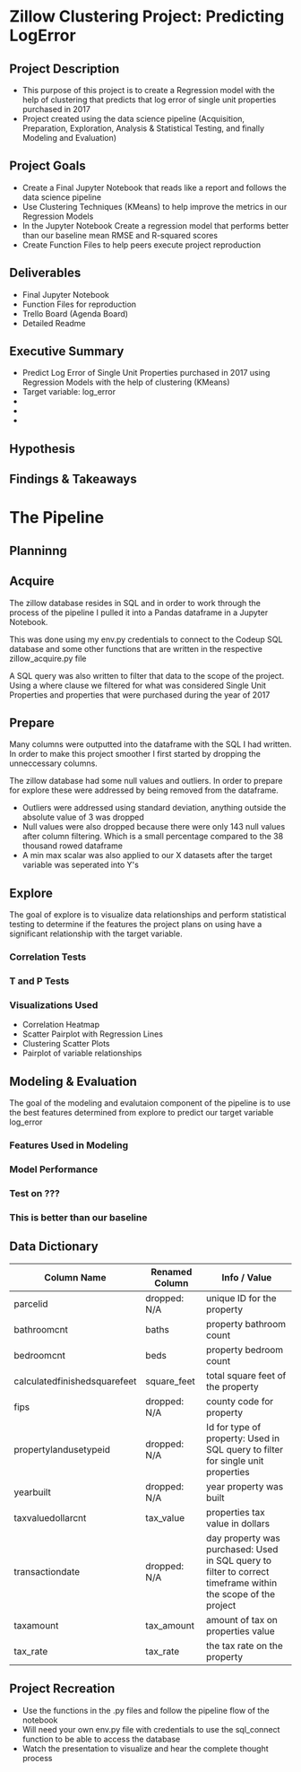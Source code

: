 # Zillow Clustering Project: Predicting LogError 

## Project Description
 - This purpose of this project is to create a Regression model with the help of clustering that predicts that log error of single unit properties purchased in 2017
 - Project created using the data science pipeline (Acquisition, Preparation, Exploration, Analysis & Statistical Testing, and finally Modeling and Evaluation)

## Project Goals
 - Create a Final Jupyter Notebook that reads like a report and follows the data science pipeline
 - Use Clustering Techniques (KMeans) to help improve the metrics in our Regression Models
 - In the Jupyter Notebook Create a regression model that performs better than our baseline mean RMSE and R-squared scores
 - Create Function Files to help peers execute project reproduction
 

## Deliverables
 - Final Jupyter Notebook
 - Function Files for reproduction
 - Trello Board (Agenda Board)
 - Detailed Readme
 

## Executive Summary
 - Predict Log Error of Single Unit Properties purchased in 2017 using Regression Models with the help of clustering (KMeans)
 - Target variable: log_error
 -
 -
 -

## Hypothesis


## Findings & Takeaways


# The Pipeline

## Planninng



## Acquire

The zillow database resides in SQL and in order to work through the process of the pipeline I pulled it into a Pandas dataframe in a Jupyter Notebook.

This was done using my env.py credentials to connect to the Codeup SQL database and some other functions that are written in the respective zillow_acquire.py file

A SQL query was also written to filter that data to the scope of the project. Using a where clause we filtered for what was considered Single Unit Properties and properties that were purchased during the year of 2017

## Prepare

Many columns were outputted into the dataframe with the SQL I had written. In order to make this project smoother I first started by dropping the unneccessary columns.

The zillow database had some null values and outliers. In order to prepare for explore these were addressed by being removed from the dataframe. 
 - Outliers were addressed using standard deviation, anything outside the absolute value of 3 was dropped
 - Null values were also dropped because there were only 143 null values after column filtering. Which is a small percentage compared to the 38 thousand rowed dataframe
 - A min max scalar was also applied to our X datasets after the target variable was seperated into Y's

## Explore

The goal of explore is to visualize data relationships and perform statistical testing to determine if the features the project plans on using have a significant relationship with the target variable.
### Correlation Tests

### T and P Tests


### Visualizations Used
 - Correlation Heatmap
 - Scatter Pairplot with Regression Lines
 - Clustering Scatter Plots
 - Pairplot of variable relationships

## Modeling & Evaluation

The goal of the modeling and evalutaion component of the pipeline is to use the best features determined from explore to predict our target variable log_error

### Features Used in Modeling

### Model Performance


### Test on ???


### This is better than our baseline

## Data Dictionary

| Column Name                  | Renamed Column | Info / Value                                                                                                 |
|------------------------------|----------------|--------------------------------------------------------------------------------------------------------------|
| parcelid                     | dropped: N/A   | unique ID for the property                                                                                   |
| bathroomcnt                  | baths          | property bathroom count                                                                                      |
| bedroomcnt                   | beds           | property bedroom count                                                                                       |
| calculatedfinishedsquarefeet | square_feet    | total square feet of the property                                                                            |
| fips                         | dropped: N/A   | county code for property                                                                                     |
| propertylandusetypeid        | dropped: N/A   | Id for type of property: Used in SQL query to filter for single unit properties                              |
| yearbuilt                    | dropped: N/A   | year property was built                                                                                      |
| taxvaluedollarcnt            | tax_value      | properties tax value in dollars                                                                              |
| transactiondate              | dropped: N/A   | day property was purchased: Used in SQL query to filter to correct timeframe within the scope of the project |
| taxamount                    | tax_amount     | amount of tax on properties value                                                                            |
| tax_rate                     | tax_rate       | the tax rate on the property                                                                                 |


## Project Recreation
 - Use the functions in the .py files and follow the pipeline flow of the notebook
 - Will need your own env.py file with credentials to use the sql_connect function to be able to access the database
 - Watch the presentation to visualize and hear the complete thought process

